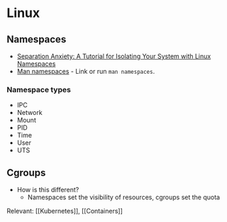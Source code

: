 # Linux

## Namespaces

- [Separation Anxiety: A Tutorial for Isolating Your System with Linux Namespaces](https://www.toptal.com/linux/separation-anxiety-isolating-your-system-with-linux-namespaces)
- [Man namespaces](https://man7.org/linux/man-pages/man7/namespaces.7.html) - Link or run `man namespaces`.

### Namespace types

- IPC
- Network
- Mount
- PID
- Time
- User
- UTS

## Cgroups
- How is this different?
  - Namespaces set the visibility of resources, cgroups set the quota

Relevant: [[Kubernetes]], [[Containers]]